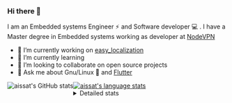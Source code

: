 ### Hi there 👋

I am an Embedded systems Engineer ⚡️ and Software developer 💻 . I have a Master degree in Embedded systems working as developer at [NodeVPN](https://nodevpn.io/) 

- 🔭 I’m currently working on [easy_localization](https://pub.dev/packages/easy_localization)
- 🌱 I’m currently learning 
- 👯 I’m looking to collaborate on open source projects
- 💬 Ask me about  Gnu/Linux 🐧 and [Flutter](https://flutter.dev) 

<a href="https://profile-summary-for-github.com/user/aissat">
  <img align="left" height="170px" src="https://github-readme-stats.vercel.app/api?username=aissat&show_icons=true&line_height=27&count_private=true&include_all_commits=true" alt="aissat's GitHub stats"/>
  <img src="https://github-readme-stats.vercel.app/api/top-langs/?username=aissat&hide_langs_below=5&layout=compact" alt="aissat's language stats"/>
</a>

<details>
<summary>Detailed stats</summary>
 

### 🧐 Waka Stats

<!--START_SECTION:waka-->
![Profile Views](http://img.shields.io/badge/Profile%20Views-3-blue)

![Lines of code](https://img.shields.io/badge/From%20Hello%20World%20I%27ve%20Written-579883%20lines%20of%20code-blue)

**🐱 My Github Data** 

> 🏆 339 Contributions in the Year 2020
 > 
> 📦 30.6 kB Used in Github's Storage 
 > 
> 💼 Opted to Hire
 > 
> 📜 125 Public Repositories
 > 
> 🔑 11 Private Repositories 

**I'm a Night 🦉** 

```text
🌞 Morning    36 commits     ██░░░░░░░░░░░░░░░░░░░░░░░   9.55% 
🌆 Daytime    22 commits     █░░░░░░░░░░░░░░░░░░░░░░░░   5.84% 
🌃 Evening    167 commits    ███████████░░░░░░░░░░░░░░   44.3% 
🌙 Night      152 commits    ██████████░░░░░░░░░░░░░░░   40.32%

```
📅 **I'm Most Productive on Tuesday** 

```text
Monday       62 commits     ████░░░░░░░░░░░░░░░░░░░░░   16.45% 
Tuesday      106 commits    ███████░░░░░░░░░░░░░░░░░░   28.12% 
Wednesday    38 commits     ██░░░░░░░░░░░░░░░░░░░░░░░   10.08% 
Thursday     52 commits     ███░░░░░░░░░░░░░░░░░░░░░░   13.79% 
Friday       46 commits     ███░░░░░░░░░░░░░░░░░░░░░░   12.2% 
Saturday     62 commits     ████░░░░░░░░░░░░░░░░░░░░░   16.45% 
Sunday       11 commits     ░░░░░░░░░░░░░░░░░░░░░░░░░   2.92%

```


📊 **This Week I Spent My Time On** 

```text
⌚︎ Time Zone: Africa/Algiers

💬 Programming Languages: 
Dart                     53 hrs 51 mins      ████████████████████████░   95.63% 
YAML                     1 hr 10 mins        ░░░░░░░░░░░░░░░░░░░░░░░░░   2.1% 
Swift                    30 mins             ░░░░░░░░░░░░░░░░░░░░░░░░░   0.9% 
JSON                     21 mins             ░░░░░░░░░░░░░░░░░░░░░░░░░   0.62% 
XML                      20 mins             ░░░░░░░░░░░░░░░░░░░░░░░░░   0.61%

🔥 Editors: 
VS Code                  56 hrs 18 mins      █████████████████████████   100.0%

💻 Operating System: 
Mac                      45 hrs 43 mins      ████████████████████░░░░░   81.21% 
Linux                    10 hrs 34 mins      ████░░░░░░░░░░░░░░░░░░░░░   18.79%

```

**I Mostly Code in Dart** 

```text
Dart                     15 repos            ██████████░░░░░░░░░░░░░░░   41.67% 
PHP                      4 repos             ██░░░░░░░░░░░░░░░░░░░░░░░   11.11% 
Vala                     4 repos             ██░░░░░░░░░░░░░░░░░░░░░░░   11.11% 
C                        3 repos             ██░░░░░░░░░░░░░░░░░░░░░░░   8.33% 
CSS                      2 repos             █░░░░░░░░░░░░░░░░░░░░░░░░   5.56%

```


**Timeline**

![Chart not found](https://github.com/aissat/aissat/blob/master/charts/bar_graph.png) 


<!--END_SECTION:waka-->

</details>
